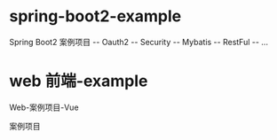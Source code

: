 # spring-boot2-example
  Spring Boot2 案例项目
   -- Oauth2 
   -- Security
   -- Mybatis
   -- RestFul
   -- ...

# web 前端-example
  Web-案例项目-Vue
   

案例项目

